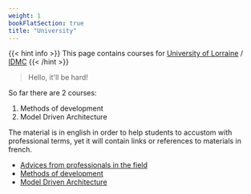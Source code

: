 ```yaml
---
weight: 1
bookFlatSection: true
title: "University"
---
```

{{< hint info >}}
This page contains courses for [University of Lorraine](https://www.univ-lorraine.fr/) / [IDMC](https://idmc.univ-lorraine.fr/)
{{< /hint >}}

> Hello, it'll be hard!

So far there are 2 courses:
1. Methods of development
2. Model Driven Architecture

The material is in english in order to help students to accustom with professional terms, 
yet it will contain links or references to materials in french.

- [Advices from professionals in the field](/docs/university/advices/)
- [Methods of development](/docs/university/methods-of-development/)
- [Model Driven Architecture](/docs/university/model-driven-architecture/)